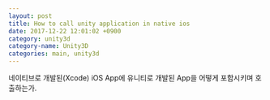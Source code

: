 ```yaml
---
layout: post
title: How to call unity application in native ios
date: 2017-12-22 12:01:02 +0900
category: unity3d
category-name: Unity3D
categories: main, unity3d
---
```

네이티브로 개발된(Xcode) iOS App에 유니티로 개발된 App을 어떻게 포함시키며 호출하는가.